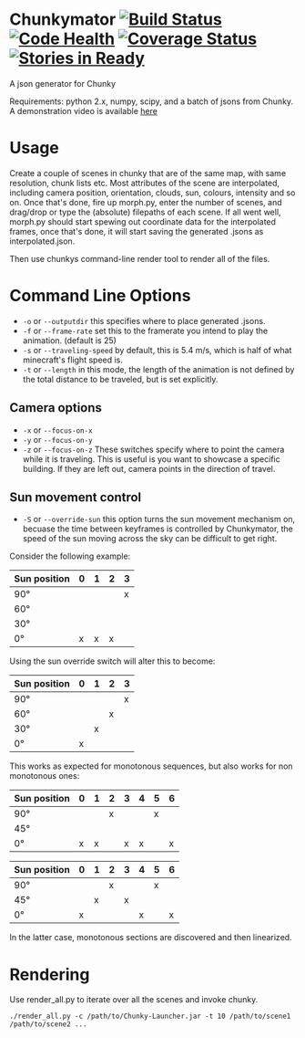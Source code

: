 Chunkymator [![Build Status](https://travis-ci.org/matthiasvegh/Chunkymator.png?branch=master)](https://travis-ci.org/matthiasvegh/Chunkymator) [![Code Health](https://landscape.io/github/matthiasvegh/Chunkymator/master/landscape.png)](https://landscape.io/github/matthiasvegh/Chunkymator/master) [![Coverage Status](https://img.shields.io/coveralls/matthiasvegh/Chunkymator.svg)](https://coveralls.io/r/matthiasvegh/Chunkymator?branch=master) [![Stories in Ready](https://badge.waffle.io/matthiasvegh/Chunkymator.png?label=ready&title=Ready)](https://waffle.io/matthiasvegh/Chunkymator)
===========

A json generator for Chunky

Requirements: python 2.x, numpy, scipy, and a batch of jsons from Chunky.
A demonstration video is available [here](http://youtu.be/jW9V5HSIIlw)

Usage
=====
Create a couple of scenes in chunky that are of the same map, with same resolution, chunk lists etc.
Most attributes of the scene are interpolated, including camera position, orientation, clouds, sun, colours, intensity and so on.
Once that's done, fire up morph.py, enter the number of scenes, and drag/drop or type the (absolute) filepaths of each scene.
If all went well, morph.py should start spewing out coordinate data for the interpolated frames,
once that's done, it will start saving the generated .jsons as interpolated<N>.json.

Then use chunkys command-line render tool to render all of the files.

Command Line Options
=====================
- `-o` or `--outputdir` this specifies where to place generated .jsons.
- `-f` or `--frame-rate` set this to the framerate you intend to play the animation. (default is 25)
- `-s` or `--traveling-speed` by default, this is 5.4 m/s, which is half of what minecraft's flight speed is.
- `-t` or `--length` in this mode, the length of the animation is not defined by the total distance to be traveled, but is set explicitly.

Camera options
--------------
- `-x` or `--focus-on-x`
- `-y` or `--focus-on-y`
- `-z` or `--focus-on-z`
These switches specify where to point the camera while it is traveling. This is useful is you want to showcase a specific building. If they are left out, camera points in the direction of travel.

Sun movement control
--------------------
- `-S` or `--override-sun` this option turns the sun movement mechanism on,
becuase the time between keyframes is controlled by Chunkymator, the speed of the sun moving across the sky can be difficult to get right.

Consider the following example:

| Sun position | 0 | 1 | 2 | 3 |
|--------------|---|---|---|---|
|      90°     |   |   |   | x |
|      60°     |   |   |   |   |
|      30°     |   |   |   |   |
|       0°     | x | x | x |   |

Using the sun override switch will alter this to become:

| Sun position | 0 | 1 | 2 | 3 |
|--------------|---|---|---|---|
|      90°     |   |   |   | x |
|      60°     |   |   | x |   |
|      30°     |   | x |   |   |
|       0°     | x |   |   |   |

This works as expected for monotonous sequences, but also works for non monotonous ones:

| Sun position | 0 | 1 | 2 | 3 | 4 | 5 | 6 |
|--------------|---|---|---|---|---|---|---|
|      90°     |   |   | x |   |   | x |   |
|      45°     |   |   |   |   |   |   |   |
|       0°     | x | x |   | x | x |   | x |

| Sun position | 0 | 1 | 2 | 3 | 4 | 5 | 6 |
|--------------|---|---|---|---|---|---|---|
|      90°     |   |   | x |   |   | x |   |
|      45°     |   | x |   | x |   |   |   |
|       0°     | x |   |   |   | x |   | x |

In the latter case, monotonous sections are discovered and then linearized.

Rendering
=========
Use render_all.py to iterate over all the scenes and invoke chunky.
```
./render_all.py -c /path/to/Chunky-Launcher.jar -t 10 /path/to/scene1 /path/to/scene2 ...
```
